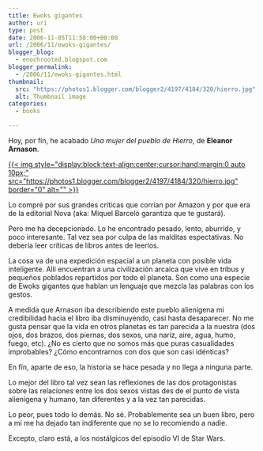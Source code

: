 ```yaml
---
title: Ewoks gigantes
author: uri
type: post
date: 2006-11-05T11:58:00+00:00
url: /2006/11/ewoks-gigantes/
blogger_blog:
  - enochrooted.blogspot.com
blogger_permalink:
  - /2006/11/ewoks-gigantes.html
thumbnail:
  src: "https://photos1.blogger.com/blogger2/4197/4184/320/hierro.jpg"
  alt: Thumbnail image
categories:
  - books

---
```

Hoy, por fín, he acabado <span style="font-style:italic;">Una mujer del pueblo de Hierro</span>, de <span style="font-weight:bold;">Eleanor Arnason</span>.

[{{< img style="display:block;text-align:center;cursor:hand;margin:0 auto 10px;" src="https://photos1.blogger.com/blogger2/4197/4184/320/hierro.jpg" border="0" alt="" >}}][1]

Lo compré por sus grandes críticas que corrían por Amazon y por que era de la editorial Nova (aka: Miquel Barceló garantiza que te gustará).

Pero me ha decepcionado. Lo he encontrado pesado, lento, aburrido, y poco interesante. Tal vez sea por culpa de las malditas espectativas. No debería leer críticas de libros antes de leerlos.

La cosa va de una expedición espacial a un planeta con posible vida inteligente. Allí encuentran a una civilización arcaica que vive en tribus y pequeños poblados repartidos por todo el planeta. Son como una especie de Ewoks gigantes que hablan un lenguaje que mezcla las palabras con los gestos.

A medida que Arnason iba describiendo este pueblo alienígena mi credibilidad hacia el libro iba disminuyendo, casi hasta desaparecer. No me gusta pensar que la vida en otros planetas es tan parecida a la nuestra (dos ojos, dos brazos, dos piernas, dos sexos, una nariz, aire, agua, humo, fuego, etc). ¿No es cierto que no somos más que puras casualidades improbables? ¿Cómo encontrarnos con dos que son casi idénticas?

En fín, aparte de eso, la historia se hace pesada y no llega a ninguna parte.

Lo mejor del libro tal vez sean las reflexiones de las dos protagonistas sobre las relaciones entre los dos sexos vistas des de el punto de vista alienígena y humano, tan diferentes y a la vez tan parecidas.

Lo peor, pues todo lo demás. No sé. Probablemente sea un buen libro, pero a mí me ha dejado tan indiferente que no se lo recomiendo a nadie. 

Excepto, claro está, a los nostálgicos del episodio VI de Star Wars.

 [1]: https://photos1.blogger.com/blogger2/4197/4184/1600/hierro.jpg